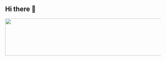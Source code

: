 ## Hi there 👋

<!--
**hhe5361/hhe5361** is a ✨ _special_ ✨ repository because its `README.md` (this file) appears on your GitHub profile.

Here are some ideas to get you started:

- 🔭 I’m currently working on ...
- 🌱 I’m currently learning ...
- 👯 I’m looking to collaborate on ...
- 🤔 I’m looking for help with ...
- 💬 Ask me about ...
- 📫 How to reach me: ...
- 😄 Pronouns: ...
- ⚡ Fun fact: ...
-->

<a href="https://github.com/hhe5361/gitanimals">
  <img src="https://render.gitanimals.org/lines/{username}?pet-id=1" width="1000" height="120"/>
</a>
